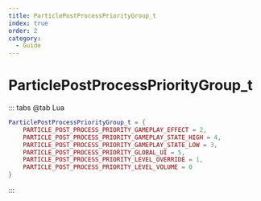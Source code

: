 ```yaml
---
title: ParticlePostProcessPriorityGroup_t
index: true
order: 2
category:
  - Guide
---
```


# ParticlePostProcessPriorityGroup_t
::: tabs
@tab Lua
```lua
ParticlePostProcessPriorityGroup_t = {
    PARTICLE_POST_PROCESS_PRIORITY_GAMEPLAY_EFFECT = 2,
    PARTICLE_POST_PROCESS_PRIORITY_GAMEPLAY_STATE_HIGH = 4,
    PARTICLE_POST_PROCESS_PRIORITY_GAMEPLAY_STATE_LOW = 3,
    PARTICLE_POST_PROCESS_PRIORITY_GLOBAL_UI = 5,
    PARTICLE_POST_PROCESS_PRIORITY_LEVEL_OVERRIDE = 1,
    PARTICLE_POST_PROCESS_PRIORITY_LEVEL_VOLUME = 0
}
```
:::
